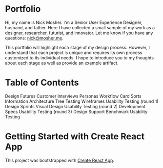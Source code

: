 # Portfolio

Hi, my name is Nick Mosher. I'm a Senior User Experience Designer, husband, and father. Here I have collected a small sample of my work as a designer, researcher, futurist, and innovator. Let me know if you have any questions: nick@mosher.me.

This portfolio will highlight each stage of my design process. However, I understand that each project is unique and requires its own process customized to its individual needs. I hope to introduce you to my thoughts about each stage as well as provide an example artifact.

# Table of Contents
Design Futures
Customer Interviews
Personas
Workflow
Card Sorts
Information Architecture
Tree Testing
Wireframes
Usability Testing (round 1)
Design Sprints
Visual Design
Usability Testing (round 2)
Development Specs
Usability Testing (round 3)
Design Support
Benchmark Usability Testing

# Getting Started with Create React App

This project was bootstrapped with [Create React App](https://github.com/facebook/create-react-app).